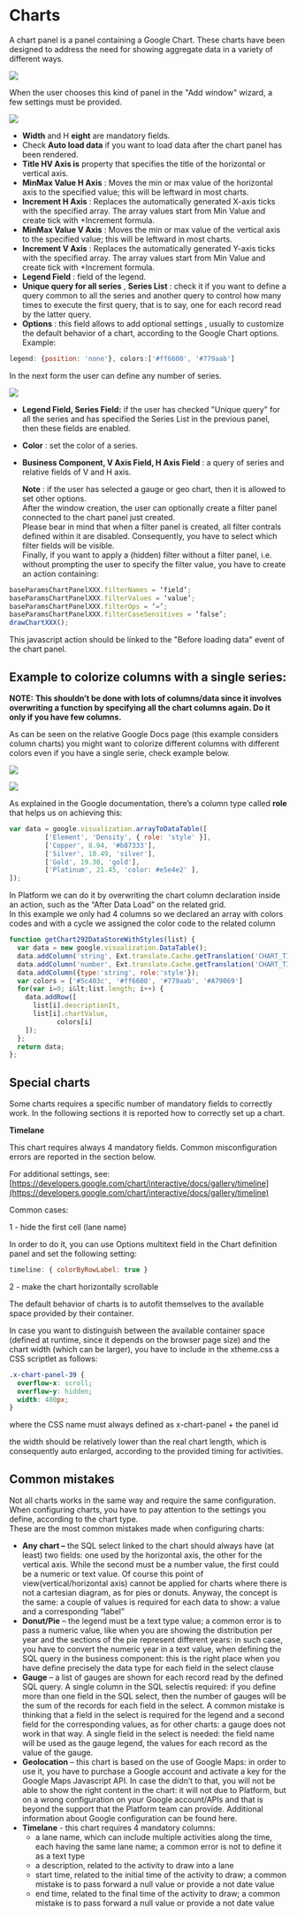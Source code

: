 # Charts

A chart panel is a panel containing a Google Chart. These charts have been designed to address the need for showing aggregate data in a variety of different ways.

![](http://4wsplatform.org/wp-content/uploads/2015/12/2016-07-05\_bn-1024x522.jpg)

When the user chooses this kind of panel in the "Add window" wizard, a few settings must be provided.

![](http://4wsplatform.org/wp-content/uploads/2015/12/chartDetail-1024x522.jpg)

* **Width**  and H **eight**  are mandatory fields.
* Check  **Auto load data**  if you want to load data after the chart panel has been rendered.
* **Title HV Axis is** property that specifies the title of the horizontal or vertical axis.
* **MinMax Value H Axis** : Moves the min or max value of the horizontal axis to the specified value; this will be leftward in most charts.
* **Increment H Axis** : Replaces the automatically generated X-axis ticks with the specified array. The array values start from Min Value and create tick with +Increment formula.
* **MinMax Value V Axis** : Moves the min or max value of the vertical axis to the specified value; this will be leftward in most charts.
* **Increment V Axis** : Replaces the automatically generated Y-axis ticks with the specified array. The array values start from Min Value and create tick with +Increment formula.
* **Legend Field** : field of the legend.
* **Unique query for all series** , **Series List** : check it if you want to define a query common to all the series and another query to control how many times to execute the first query, that is to say, one for each record read by the latter query.
* **Options** : this field allows to add optional settings , usually to customize the default behavior of a chart, according to the Google Chart options. Example:

```javascript
legend: {position: 'none'}, colors:['#ff6600', '#779aab']
```

In the next form the user can define any number of series.

![](http://4wsplatform.org/wp-content/uploads/2015/12/chartFields-1024x489.jpg)

* **Legend Field, Series Field:**  if the user has checked "Unique query" for all the series and has specified the Series List in the previous panel, then these fields are enabled.
* **Color** : set the color of a series.
*   **Business Component, V Axis Field, H Axis Field** : a query of series and relative fields of V and H axis.

    **Note** : if the user has selected a gauge or geo chart, then it is allowed to set other options.\
    After the window creation, the user can optionally create a filter panel connected to the chart panel just created.\
    Please bear in mind that when a filter panel is created, all filter contrals defined within it are disabled. Consequently, you have to select which filter fields will be visible.\
    Finally, if you want to apply a (hidden) filter without a filter panel, i.e. without prompting the user to specify the filter value, you have to create an action containing:

```javascript
baseParamsChartPanelXXX.filterNames = ‘field’;
baseParamsChartPanelXXX.filterValues = ‘value’;
baseParamsChartPanelXXX.filterOps = ‘=’;
baseParamsChartPanelXXX.filterCaseSensitives = ‘false’;
drawChartXXX();
```

This javascript action should be linked to the "Before loading data" event of the chart panel.

## **Example to colorize columns with a single series:**

**NOTE:** **This shouldn’t be done with lots of columns/data since it involves overwriting a function by specifying all the chart columns again. Do it only if you have few columns.**

As can be seen on the relative Google Docs page (this example considers column charts) you might want to colorize different columns with different colors even if you have a single serie, check example below.

![](http://4wsplatform.org/wp-content/uploads/2015/12/singleSerieColor.jpg)

![](http://4wsplatform.org/wp-content/uploads/2015/12/singleSerieMultipleColors.jpg)

As explained in the Google documentation, there’s a column type called **role** that helps us on achieving this:

```javascript
var data = google.visualization.arrayToDataTable([
         ['Element', 'Density', { role: 'style' }],
         ['Copper', 8.94, '#b87333'],
         ['Silver', 10.49, 'silver'],
         ['Gold', 19.30, 'gold'],
         ['Platinum', 21.45, 'color: #e5e4e2' ],
]);
```

In Platform we can do it by overwriting the chart column declaration inside an action, such as the “After Data Load” on the related grid.\
In this example we only had 4 columns so we declared an array with colors codes and with a cycle we assigned the color code to the related column

```javascript
function getChart292DataStoreWithStyles(list) {
  var data = new google.visualization.DataTable();
  data.addColumn('string', Ext.translate.Cache.getTranslation('CHART_TITLE.292.DESCRIPTION_IT'));
  data.addColumn('number', Ext.translate.Cache.getTranslation('CHART_TITLE.292.CHART_VALUE'));
  data.addColumn({type:'string', role:'style'});
  var colors = ['#5c403c', '#ff6600', '#779aab', '#A79069']
  for(var i=0; i&lt;list.length; i++) {
    data.addRow([
      list[i].descriptionIt,
      list[i].chartValue,
            colors[i]
    ]);
  };
  return data;
};
```

## Special charts

Some charts requires a specific number of mandatory fields to correctly work. In the following sections it is reported how to correctly set up a chart.

**Timelane**

This chart requires always 4 mandatory fields. Common misconfiguration errors are reported in the section below.

For additional settings, see: [https://developers.google.com/chart/interactive/docs/gallery/timeline](https://developers.google.com/chart/interactive/docs/gallery/timeline)

Common cases:

1 - hide the first cell (lane name)

In order to do it, you can use Options multitext field in the Chart definition panel and set the following setting:

```javascript
timeline: { colorByRowLabel: true }
```

2 - make the chart horizontally scrollable

The default behavior of charts is to autofit themselves to the available space provided by their container.

In case you want to distinguish between the available container space (defined at runtime, since it depends on the browser page size) and the chart width (which can be larger), you have to include in the xtheme.css a CSS scriptlet as follows:

```css
.x-chart-panel-39 {
  overflow-x: scroll;
  overflow-y: hidden;
  width: 400px;
}
```

where the CSS name must always defined as x-chart-panel + the panel id

the width should be relatively lower than the real chart length, which is consequently auto enlarged, according to the provided timing for activities.

## Common mistakes

Not all charts works in the same way and require the same configuration. When configuring charts, you have to pay attention to the settings you define, according to the chart type.\
These are the most common mistakes made when configuring charts:

* **Any chart –** the SQL select linked to the chart should always have (at least) two fields: one used by the horizontal axis, the other for the vertical axis. While the second must be a number value, the first could be a numeric or text value. Of course this point of view(vertical/horizontal axis) cannot be applied for charts where there is not a cartesian diagram, as for pies or donuts. Anyway, the concept is the same: a couple of values is required for each data to show: a value and a corresponding “label”
* **Donut/Pie**  – the legend must be a text type value; a common error is to pass a numeric value, like when you are showing the distribution per year and the sections of the pie represent different years: in such case, you have to convert the numeric year in a text value, when defining the SQL query in the business component: this is the right place when you have define precisely the data type for each field in the select clause
* **Gauge**  – a list of gauges are shown for each record read by the defined SQL query. A single column in the SQL selectis required: if you define more than one field in the SQL select, then the number of gauges will be the sum of the records for each field in the select. A common mistake is thinking that a field in the select is required for the legend and a second field for the corresponding values, as for other charts: a gauge does not work in that way. A single field in the select is needed: the field name will be used as the gauge legend, the values for each record as the value of the gauge.
* **Geolocation**  – this chart is based on the use of Google Maps: in order to use it, you have to purchase a Google account and activate a key for the Google Maps Javascript API. In case the didn’t to that, you will not be able to show the right content in the chart: it will not due to Platform, but on a wrong configuration on your Google account/APIs and that is beyond the support that the Platform team can provide. Additional information about Google configuration can be found here.
* **Timelane** - this chart requires 4 mandatory columns:&#x20;
  * a lane name, which can include multiple activities along the time, each having the same lane name; a common error is not to define it as a text type
  * a description, related to the activity to draw into a lane
  * start time, related to the initial time of the activity to draw; a common mistake is to pass forward a null value or provide a not date value
  * end time, related to the final time of the activity to draw; a common mistake is to pass forward a null value or provide a not date value
